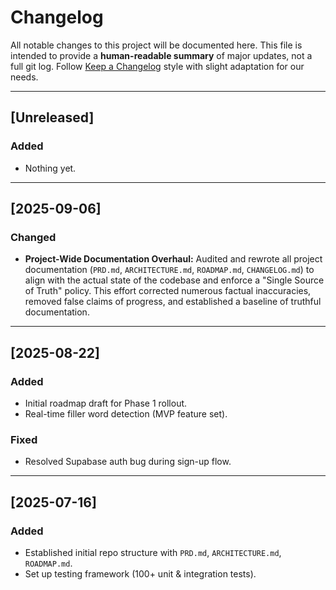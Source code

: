 # Changelog

All notable changes to this project will be documented here.
This file is intended to provide a **human-readable summary** of major updates, not a full git log.
Follow [Keep a Changelog](https://keepachangelog.com/en/1.1.0/) style with slight adaptation for our needs.

---

## [Unreleased]
### Added
- Nothing yet.

---

## [2025-09-06]
### Changed
- **Project-Wide Documentation Overhaul:** Audited and rewrote all project documentation (`PRD.md`, `ARCHITECTURE.md`, `ROADMAP.md`, `CHANGELOG.md`) to align with the actual state of the codebase and enforce a "Single Source of Truth" policy. This effort corrected numerous factual inaccuracies, removed false claims of progress, and established a baseline of truthful documentation.

---

## [2025-08-22]
### Added
- Initial roadmap draft for Phase 1 rollout.
- Real-time filler word detection (MVP feature set).

### Fixed
- Resolved Supabase auth bug during sign-up flow.

---

## [2025-07-16]
### Added
- Established initial repo structure with `PRD.md`, `ARCHITECTURE.md`, `ROADMAP.md`.
- Set up testing framework (100+ unit & integration tests).
